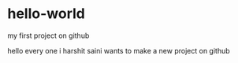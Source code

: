 # hello-world
my first project on github

hello every one i harshit saini wants to make a new project on github
